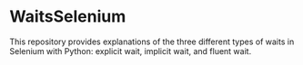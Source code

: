 # WaitsSelenium
This repository provides explanations of the three different types of waits in Selenium with Python: explicit wait, implicit wait, and fluent wait.
